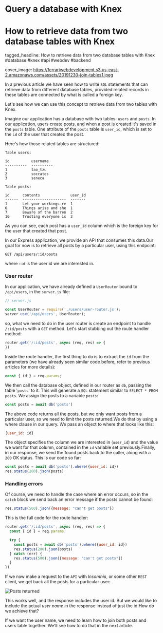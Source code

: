 # Query a database with Knex
# How to retrieve data from two database tables with Knex

tagged_headline: How to retrieve data from two database tables with Knex #database #knex #api #webdev #backend

cover_image: https://ferrariwebdevelopment.s3.us-east-2.amazonaws.com/assets/20191230-join-tables1.jpeg


In a previous article we have seen how to write `SQL` statements that can retrieve data from different database tables, provided related records in these tables are connected by what is called a foreign key.

Let's see how we can use this concept to retrieve data from two tables with Knex.

Imagine our application has a database with two tables: `users` and `posts`. In our application, users create posts, and when a post is created it's saved in the `posts` table. One attribute of the `posts` table is `user_id`, which is set to the `id` of the user that created the post.

Here's how those related tables are structured:

```
Table users:

id          username
----------  ----------
1           lao_tzu
2           socrates
3           seneca
```

```
Table posts:

id      contents              user_id
------  --------------------  -------
1       Let your workings re  1
6       Things arise and she  1
7       Beware of the barren  2
10      Trusting everyone is  3
```

As you can see, each post has a `user_id` column which is the foreign key for the user that created that post.

In our Express application, we provide an API that consumes this data.Our goal for now is to retrieve all posts by a particular user, using this endpoint:

```
GET /api/users/:id/posts
```

where `:id` is the user id we are interested in.

### User router

In our application, we have already defined a `UserRouter` bound to `/api/users`, in the `server.js` file:

```js
// server.js

const UserRouter = require('./users/user-router.js');
server.use('/api/users', UserRouter);
```

so, what we need to do in the user router is create an endpoint to handle `/:id/posts` with a `GET` method.
Let's start stubbing out the route handler method:

```js
router.get('/:id/posts', async (req, res) => {
})
```

Inside the route handler, the first thing to do is to extract the `id` from the parameters (we have already seen similar code before, refer to previous articles for more details):

```js
const { id } = req.params;
```

We then call the database object, defined in our router as `db`, passing the table '`posts`' to it. This will generate a `SQL` statement similar to `SELECT * FROM posts`. We assign the posts to a variable `posts`:

```js
const posts = await db('posts')
```

The above code returns all the posts, but we only want posts from a particular user, so we need to limit the posts returned.We do that by using a where clause in our query. We pass an object to where that looks like this:

```js
{user_id: id}
```

The object specifies the column we are interested in (`user_id`) and the value we want for that column, contained in the `id` variable set previously.Finally, in our response, we send the found posts back to the caller, along with a `200` OK status.
This is our code so far:

```js
const posts = await db('posts').where({user_id: id})
res.status(200).json(posts)
```

### Handling errors

Of course, we need to handle the case where an error occurs, so in the `catch` block we send back an error message if the posts cannot be found:

```js
res.status(500).json({message: "can't get posts"})
```

This is the full code for the route handler:

```js
router.get('/:id/posts', async (req, res) => {
  const { id } = req.params;

  try {
    const posts = await db('posts').where({user_id: id})
    res.status(200).json(posts)
  } catch (err) {
    res.status(500).json({message: "can't get posts"})
  }
})
```

If we now make a request to the `API` with *Insomnia*, or some other `REST` client, we get back all the posts for a particular user:

![Posts returned](url)

This works well, and the response includes the user id. But we would like to include the actual *user name* in the response instead of just the id.How do we achieve that?

If we want the user name, we need to learn how to join both posts and users table together. We'll see how to do that in the next article.



